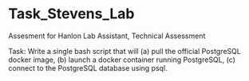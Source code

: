 # Task_Stevens_Lab
Assesment for Hanlon Lab Assistant, Technical Assessment

Task:
Write a single bash script that will 
    (a) pull the official PostgreSQL docker image, 
    (b) launch a docker container running PostgreSQL, 
    (c) connect to the PostgreSQL database using psql.